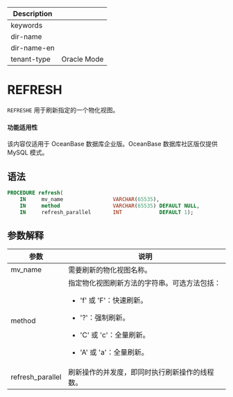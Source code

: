 | Description   |                 |
|---------------|-----------------|
| keywords      |                 |
| dir-name      |                 |
| dir-name-en   |                 |
| tenant-type   | Oracle Mode     |

# REFRESH

`REFRESHE` 用于刷新指定的一个物化视图。

<main id="notice" >
  <h4>功能适用性</h4>
  <p>该内容仅适用于 OceanBase 数据库企业版。OceanBase 数据库社区版仅提供 MySQL 模式。</p>
</main>

## 语法

```sql
PROCEDURE refresh(
    IN     mv_name                VARCHAR(65535),
    IN     method                 VARCHAR(65535) DEFAULT NULL,
    IN     refresh_parallel       INT            DEFAULT 1);
```

## 参数解释

| **参数**     | **说明**                                                                                                       |
|--------------|---------------------------------------------------------------------------------------------------------------|
|mv_name | 需要刷新的物化视图名称。|
| method       | 指定物化视图刷新方法的字符串。可选方法包括：<ul><li>'f' 或 'F'：快速刷新。</ul></li> <ul><li>'?'：强制刷新。</ul></li> <ul><li>'C' 或 'c'：全量刷新。</ul></li> <ul><li> 'A' 或 'a'：全量刷新。</ul></li>  |
| refresh_parallel  | 刷新操作的并发度，即同时执行刷新操作的线程数。                                                                 |
